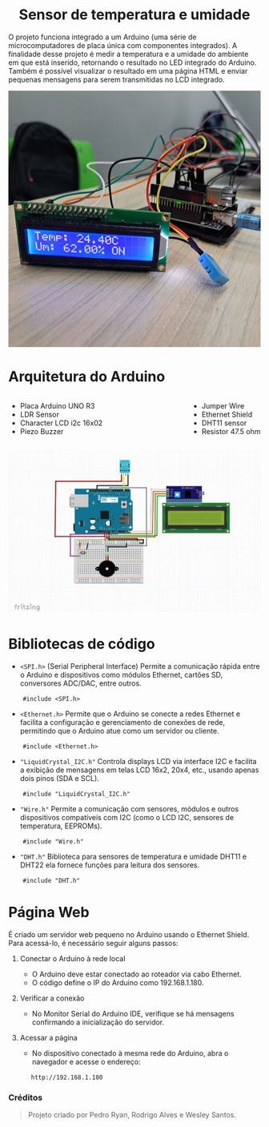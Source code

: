 <h1 align="center">Sensor de temperatura e umidade</h1>

O projeto funciona integrado a um Arduino (uma série de microcomputadores de placa única com componentes integrados). A finalidade desse projeto é medir a temperatura e a umidade do ambiente em que está inserido, retornando o resultado no LED integrado do Arduino. Também é possível visualizar o resultado em uma página HTML e enviar pequenas mensagens para serem transmitidas no LCD integrado.

<p align="center">
  <img src="img/arduino-img.jpeg" alt="Arduino Fisico" >
</p>

# Arquitetura do Arduino

<div style="display: flex; justify-content: space-between;">
    <ul>
        <li>Placa Arduino UNO R3</li>
        <li>LDR Sensor</li>
        <li>Character LCD i2c 16x02</li>
        <li>Piezo Buzzer</li>
    </ul>
    <ul>
        <li>Jumper Wire</li>
        <li>Ethernet Shield</li>
        <li>DHT11 sensor</li>
        <li>Resistor 47.5 ohm</li>
    </ul>
    
</div>

<p align="center">
  <img src="img/arquitetura-arduino.jpeg" alt="Arquitetura Arduino" >
</p>

# Bibliotecas de código

- `<SPI.h>` (Serial Peripheral Interface) Permite a comunicação rápida entre o Arduino e dispositivos como módulos Ethernet, cartões SD, conversores ADC/DAC, entre outros.

```
    #include <SPI.h>
```

- `<Ethernet.h>` Permite que o Arduino se conecte a redes Ethernet e facilita a configuração e gerenciamento de conexões de rede, permitindo que o Arduino atue como um servidor ou cliente.

```
    #include <Ethernet.h>
```

- `"LiquidCrystal_I2C.h"` Controla displays LCD via interface I2C e facilita a exibição de mensagens em telas LCD 16x2, 20x4, etc., usando apenas dois pinos (SDA e SCL).

```
    #include "LiquidCrystal_I2C.h"
```

- `"Wire.h"` Permite a comunicação com sensores, módulos e outros dispositivos compatíveis com I2C (como o LCD I2C, sensores de temperatura, EEPROMs).

```
    #include "Wire.h"
```

- `"DHT.h"` Biblioteca para sensores de temperatura e umidade DHT11 e DHT22 ela fornece funções para leitura dos sensores.

```
    #include "DHT.h"
```

# Página Web

É criado um servidor web pequeno no Arduino usando o Ethernet Shield. Para acessá-lo, é necessário seguir alguns passos:

1. Conectar o Arduino à rede local
    - O Arduino deve estar conectado ao roteador via cabo Ethernet.
    - O código define o IP do Arduino como 192.168.1.180.

2. Verificar a conexão 
    - No Monitor Serial do Arduino IDE, verifique se há mensagens confirmando a inicialização do servidor.

3. Acessar a página
    - No dispositivo conectado à mesma rede do Arduino, abra o navegador e acesse o endereço: 
    ```
       http://192.168.1.180
    ```

### Créditos

> Projeto criado por Pedro Ryan, Rodrigo Alves e Wesley Santos.